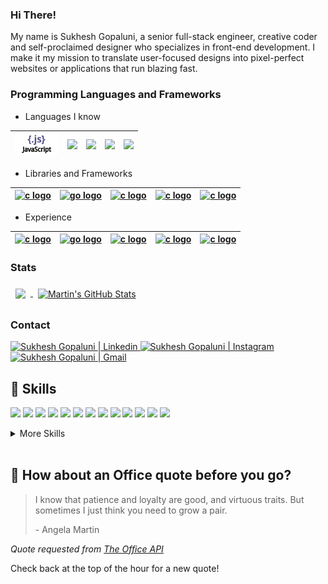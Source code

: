 ### Hi There!

My name is Sukhesh Gopaluni, a senior full-stack engineer, creative coder and self-proclaimed designer who specializes in front-end development. I make it my mission to translate user-focused designs into pixel-perfect websites or applications that run blazing fast.

### Programming Languages and Frameworks

- Languages I know

| [<img src="https://raw.githubusercontent.com/guiguan/autocomplete-javascript/master/images/javascript.png" width="70">](https://www.javascript.com/) | [<img src="https://1000logos.net/wp-content/uploads/2020/09/Java-Logo.png" width="70">](https://www.javascript.com/) | [<img src="https://upload.wikimedia.org/wikipedia/commons/thumb/7/7d/Microsoft_.NET_logo.svg/2048px-Microsoft_.NET_logo.svg.png" width="70">](https://www.javascript.com/) | [<img src="https://www.mabl.com/hubfs/CICDBlog.png" width="70">](https://www.javascript.com/) | [<img src="https://seeklogo.com/images/A/adobe-photoshop-logo-7B88D7B5AA-seeklogo.com.png" width="70">](https://www.javascript.com/) |
| ---------------------------------------------------------------------------------------------------------------------------------------------------- | -------------------------------------------------------------------------------------------------------------------- | -------------------------------------------------------------------------------------------------------------------------------------------------------------------------- | --------------------------------------------------------------------------------------------- | ------------------------------------------------------------------------------------------------------------------------------------ |

- Libraries and Frameworks

| [<img src="https://angular.io/assets/images/logos/angularjs/AngularJS-Shield.svg" alt="c logo" width="70">](https://www.php.net/) | [<img src="https://upload.wikimedia.org/wikipedia/commons/thumb/9/95/Vue.js_Logo_2.svg/1184px-Vue.js_Logo_2.svg.png" alt="go logo" width="70">](https://isocpp.org/) | [<img src="https://upload.wikimedia.org/wikipedia/commons/thumb/a/a7/React-icon.svg/2300px-React-icon.svg.png" alt="c logo" width="70">](https://kotlinlang.org/) | [<img src="https://i.pinimg.com/originals/c6/67/ea/c667ea8efad5a59c560b40e76d590104.png" alt="c logo" width="70">](https://spring.io/) | [<img src="https://seeklogo.com/images/S/spring-logo-9A2BC78AAF-seeklogo.com.png" alt="c logo" width="70">](https://spring.io/) |
| --------------------------------------------------------------------------------------------------------------------------------- | -------------------------------------------------------------------------------------------------------------------------------------------------------------------- | ----------------------------------------------------------------------------------------------------------------------------------------------------------------- | -------------------------------------------------------------------------------------------------------------------------------------- | ------------------------------------------------------------------------------------------------------------------------------- |

<!-- <details> -->

- Experience

| [<img src="https://upload.wikimedia.org/wikipedia/commons/thumb/0/08/Cisco_logo_blue_2016.svg/800px-Cisco_logo_blue_2016.svg.png" alt="c logo" width="70">](https://www.php.net/) | [<img src="https://www.prn.com/wp-content/uploads/PRN_StratacacheLogo.png" alt="go logo" width="70">](https://isocpp.org/) | [<img src="https://cf-assets.s3.amazonaws.com/stratacachelogo-1-wBD.png" alt="c logo" width="70">](https://kotlinlang.org/) | [<img src="https://diversitymbamagazine.com/wp-content/uploads/2020/08/JP-Morgan-Chase-Logo.png" alt="c logo" width="70">](https://spring.io/) | [<img src="https://rismedia.com/wp-content/uploads/2019/02/Rocket_Mortgage.jpg" alt="c logo" width="70">](https://spring.io/) |
| --------------------------------------------------------------------------------------------------------------------------------------------------------------------------------- | -------------------------------------------------------------------------------------------------------------------------- | --------------------------------------------------------------------------------------------------------------------------- | ---------------------------------------------------------------------------------------------------------------------------------------------- | ----------------------------------------------------------------------------------------------------------------------------- |

<!-- </details> -->

### Stats

<a href="https://github.com/sukhesh035">
  <img align="center" style="margin:0.5rem" src="https://github-readme-stats.vercel.app/api/top-langs/?username=sukhesh035&hide=html,css&title_color=ffffff&text_color=c9cacc&icon_color=4AB197&bg_color=1A2B34" />
</a>

<a href="https://github.com/sukhesh035">
  <img align="center" style="margin:0.5rem" src="https://github-readme-stats.vercel.app/api?username=sukhesh035&show_icons=true&line_height=27&count_private=true&title_color=ffffff&text_color=c9cacc&icon_color=4AB097&bg_color=1A2B34" alt="Martin's GitHub Stats" />
</a>

### Contact

<a href="https://www.linkedin.com/in/sukhesh-gopaluni-24060a125/">
    <img alt="Sukhesh Gopaluni | Linkedin" width="50px" src="https://pngimg.com/uploads/linkedIn/linkedIn_PNG38.png" />
</a>
<a href="https://www.instagram.com/b.ticer.r/">
    <img alt="Sukhesh Gopaluni | Instagram" width="50px" src="https://upload.wikimedia.org/wikipedia/commons/thumb/e/e7/Instagram_logo_2016.svg/2048px-Instagram_logo_2016.svg.png" />
</a>
<a href="mailto:brorie3@uncc.edu">
    <img alt="Sukhesh Gopaluni | Gmail" width="50px" src="https://uploads-ssl.webflow.com/5ad4c302a9ea3372eaea975f/5b995a276460dc98cf54bd11_Gmail.png" />
</a>

## 💼 Skills

![](https://img.shields.io/badge/Code-Angular-informational?style=flat&logo=angular&logoColor=white&color=4AB197)
![](https://img.shields.io/badge/Code-Ionic-informational?style=flat&logo=ionic&logoColor=white&color=4AB197)
![](https://img.shields.io/badge/Code-React-informational?style=flat&logo=react&logoColor=white&color=4AB197)
![](https://img.shields.io/badge/Code-Redux-informational?style=flat&logo=Redux&logoColor=white&color=4AB197)
![](https://img.shields.io/badge/Code-JavaScript-informational?style=flat&logo=JavaScript&logoColor=white&color=4AB197)
![](https://img.shields.io/badge/Code-TypeScript-informational?style=flat&logo=TypeScript&logoColor=white&color=4AB197)
![](https://img.shields.io/badge/Code-Java-informational?style=flat&logo=Java&logoColor=white&color=4AB197)
![](https://img.shields.io/badge/Code-SpringBoot-informational?style=flat&logo=Spring&logoColor=white&color=4AB197)
![](https://img.shields.io/badge/Code-CSharp-informational?style=flat&logo=c-sharp&logoColor=white&color=4AB197)
![](https://img.shields.io/badge/Code-.NET-informational?style=flat&logo=.net&logoColor=white&color=4AB197)
![](https://img.shields.io/badge/Code-SwiftUI-informational?style=flat&logo=swift&logoColor=white&color=4AB197)
![](https://img.shields.io/badge/Code-MongoDB-informational?style=flat&logo=MongoDB&logoColor=white&color=4AB197)
![](https://img.shields.io/badge/Code-MySQL-informational?style=flat&logo=MySQL&logoColor=white&color=4AB197)

<details>
<summary>More Skills</summary>
<br>

![](https://img.shields.io/badge/Style-CSS-informational?style=flat&logo=css3&logoColor=white&color=4AB197)
![](https://img.shields.io/badge/Style-Tailwind-informational?style=flat&logo=Tailwind-CSS&logoColor=white&color=4AB197)
![](https://img.shields.io/badge/Style-Sass-informational?style=flat&logo=Sass&logoColor=white&color=4AB197)
![](https://img.shields.io/badge/Style-Stylus-informational?style=flat&logo=Stylus&logoColor=white&color=4AB197)

<br>

![](https://img.shields.io/badge/Test-Jasmine-informational?style=flat&logo=Jasmine&logoColor=white&color=4AB197)
![](https://img.shields.io/badge/Test-Jest-informational?style=flat&logo=jest&logoColor=white&color=4AB197)
![](https://img.shields.io/badge/Test-Mocha-informational?style=flat&logo=Mocha&logoColor=white&color=4AB197)
![](https://img.shields.io/badge/Test-Cypress-informational?style=flat&logo=Cypress&logoColor=white&color=4AB197)
![](https://img.shields.io/badge/Test-Cypress-informational?style=flat&logo=Cypress&logoColor=white&color=4AB197)

<br>

![](https://img.shields.io/badge/Tools-Docker-informational?style=flat&logo=docker&logoColor=white&color=4AB197)
![](https://img.shields.io/badge/Tools-Pivotal-informational?style=flat&logo=Pivotal-Tracker&logoColor=white&color=4AB197)
![](https://img.shields.io/badge/Tools-NGINX-informational?style=flat&logo=nginx&logoColor=white&color=4AB197)
![](https://img.shields.io/badge/Tools-Netlify-informational?style=flat&logo=netlify&logoColor=white&color=4AB197)
![](https://img.shields.io/badge/Tools-Jenkins-informational?style=flat&logo=jenkins&logoColor=white&color=4AB197)
![](https://img.shields.io/badge/Tools-SonarQube-informational?style=flat&logo=SonarQube&logoColor=white&color=4AB197)
![](https://img.shields.io/badge/Tools-Actions-informational?style=flat&logo=github-actions&logoColor=white&color=4AB197)
![](https://img.shields.io/badge/Tools-NPM-informational?style=flat&logo=npm&logoColor=white&color=4AB197)
![](https://img.shields.io/badge/Tools-Postman-informational?style=flat&logo=Postman&logoColor=white&color=4AB197)
![](https://img.shields.io/badge/Tools-Photoshop-informational?style=flat&logo=Adobe-Photoshop&logoColor=white&color=4AB197)
![](https://img.shields.io/badge/Tools-Illustrator-informational?style=flat&logo=Adobe-Illustrator&logoColor=white&color=4AB197)
![](https://img.shields.io/badge/Tools-AdobeXD-informational?style=flat&logo=Adobe-XD&logoColor=white&color=4AB197)
![](https://img.shields.io/badge/Tools-GitHub-informational?style=flat&logo=GitHub&logoColor=white&color=4AB197)
![](https://img.shields.io/badge/Tools-GitLab-informational?style=flat&logo=GitLab&logoColor=white&color=4AB197)
![](https://img.shields.io/badge/Tools-Bitbucket-informational?style=flat&logo=Bitbucket&logoColor=white&color=4AB197)
![](https://img.shields.io/badge/Tools-Jira-informational?style=flat&logo=Jira-Software&logoColor=white&color=4AB197)

</details>

<br>

## 📣 How about an Office quote before you go?

> I know that patience and loyalty are good, and virtuous traits. But sometimes I just think you need to grow a pair.
>
> <p>- Angela Martin</p>

_Quote requested from [The Office API](https://www.officeapi.dev/)_

Check back at the top of the hour for a new quote!
